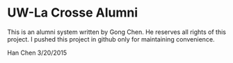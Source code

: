 # UW-La Crosse Alumni
This is an alumni system written by Gong Chen. He reserves all rights of this project.
I pushed this project in github only for maintaining convenience.

Han Chen
3/20/2015
